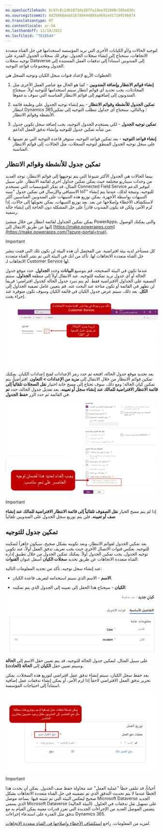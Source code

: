 ```yaml
---
ms.openlocfilehash: bc97c8c2db1873da167fa14ee352098c505e036c
ms.sourcegitcommit: 8d25868deb816788444089a4691ed1719919b874
ms.translationtype: HT
ms.contentlocale: ar-SA
ms.lasthandoff: 11/18/2021
ms.locfileid: "7818544"
---
```

لتوجيه الحالات و/أو الكيانات الأخرى التي تريد المؤسسة استخدامها في حل القناة متعددة الاتجاهات، ستحتاج إلى إنشاء سجلات الجدول. توفر لك سجلات الجدول القدرة على توجيه سجلات Dataverse إلى المندوبين استناداً إلى تدفقات العمل المستندة إلى الجدول ومجموعات قواعد التوجيه.

الخطوات الأربع لإعداد قنوات سجل الكيان وتوجيه السجل هي:

1.  **إنشاء قوائم الانتظار وإضافة المندوبين** - كما هو الحال مع عناصر العمل الأخرى مثل المحادثات، يجب تحديد أي قوائم انتظار سيتم استخدامها للتوجيه أولاً. سيحتاج المندوبون إلى إضافتهم إلى قوائم الانتظار المناسبة التي سوف يدعموها.

1.  **تمكين الجدول للأنشطة وقوائم الانتظار** - يتم إنشاء توجيه الجدول على وظيفة قائمة انتظار Dynamics 365؛ وبالتالي، ستحتاج أي جداول تتطلب التوجيه إلى تمكين الأنشطة وقوائم الانتظار.

1.  **تمكين توجيه الجدول** - لكي يستخدم الجدول التوجيه، يجب إضافة سجل تكوين جدول من شأنه تمكين جدول للتوجيه وإنشاء تدفق العمل الداعم.

1.  **إنشاء قواعد التوجيه** - بعد تمكين قواعد التوجيه، ستوفر قاعدة التوجيه التي تم تعيينها على سجل توجيه الجدول المنطق لتوجيه السجلات، مثل الحالات، إلى قوائم الانتظار المناسبة.

## <a name="enable-a-table-for-activities-and-queues"></a>تمكين جدول للأنشطة وقوائم الانتظار

بينما الحالات هي الجدول الأكثر شيوعا التي يتم توجيهها إلى قوائم الانتظار، توجد العديد من وحدات سيناريو مختلفة حيث يمكن تمكين جداول أخرى لقائمة الانتظار. على سبيل المثال، قد تفكر المؤسسات التي تستخدم Connected Field Service لتوفير الدعم الاستباقي والإرسال في تمكين جدول "تنبيه IoT" للتوجيه. ونتيجة لذلك، عندما يتم إنشاء التنبيهات بواسطة الأجهزة، يمكن توزيع هذه التنبيهات على المندوبين المناسبين أكثر لاستكشاف الأخطاء وإصلاحها عن بعد. بعد توزيع التنبيهات، يمكن تحويلها إلى حالات، إذا لزم الأمر، ولكن قد يكون المندوب قادراً على حل المشكلة دون الحاجة إلى إنشاء حالة رسمية.

يمكن تمكين الجداول لقائمة انتظار من خلال منشئ PowerApps، والتي يمكنك الوصول إليها عن طريق الانتقال إلى [https://make.powerapps.com](https://make.powerapps.com/?azure-portal=true).

> [!IMPORTANT]
> كل مستأجر لديه بيئة افتراضية. من المحتمل أن هذه البيئة لن تكون تلك التي قمت بنشر حل القناة متعددة الاتجاهات لها.
تأكد من أنك في البيئة التي تم نشر القناة متعددة الاتجاهات لـ Customer Service لها.

عندما تكون في البيئة الصحيحة، قم بتوسيع **البيانات** وحدد **الجداول**. حدد موقع جدول الحالة أو أي جدول تريد تمكينه للتوجيه. عند الانتقال أولاً إلى منطقة **الجداول**، ستتم التصفية على الجداول الافتراضية فقط. لم يتم سرد جدول الحالة كجدول افتراضي؛ فربما لن تظهر في القائمة أو تكون متاحة عند البحث عنه. قم بتعيين عامل تصفية الجداول إلى **الكل**. بعد ذلك، سيتم عرض جدول الكيان في قائمة الكيان وسوف تكون متوفرة عند إجراء بحث.

![لقطة شاشة للبيئة مع تعيين عامل تصفية إلى "الكل".](../media/er-02-01.png)

بعد تحديد موقع جدول الحالة، افتحه ثم حدد رمز الإعدادات لفتح إعدادات الكيان. يمكنك تمكين قوائم الانتظار من خلال الانتقال إلى **مزيد من الإعدادات > التعاون**. افتراضياً، يتم تمكين كيان الحالة؛ ومع ذلك، سوف تحتاج إلى مسح خانة اختيار **نقل السجلات تلقائياً إلى قائمة الانتظار الافتراضية للمالك عند** 
**إنشاء سجل أو تعيينه**. بعد تعديل جدول الحالة، حدد **تم** في القائمة ثم حدد الزر **حفظ الجدول**.

![لقطة شاشة لشاشة تحرير الجدول مع نقل الصفوف تلقائياً إلى قائمة انتظار المالك الافتراضية عند إنشاء صف أو تعيين خانة اختيار غير محددة.](../media/er-02-02.png)

> [!IMPORTANT]
> إذا لم يتم مسح الخيار **نقل الصفوف تلقائياً إلى قائمة الانتظار الافتراضية للمالك عند إنشاء صف أو تعيينه**، فلن يتم توزيع سجل الجدول على المندوبين تلقائياً.

## <a name="enable-a-table-for-routing"></a>تمكين جدول للتوجيه

بعد تمكين الجدول لقوائم الانتظار، وبعد تكوينه بشكل صحيح، سيكون جاهزاً لتمكينه للتوجيه. بعكس قنوات الاتصال الأخرى حيث يجب تعريف تدفق العمل أولاً، عند تكوين توجيه الجدول، يجب تمكين الجدول أولاً. يمكنك تمكين الجدول من خلال تطبيق إدارة القناة متعددة الاتجاهات عن طريق تحديد **سجلات الكيان** أسفل عنوان **القنوات**.

عند إنشاء سجل توجيه، تأكد من تحديد المعلومات التالية:

-   **الاسم** - الاسم الذي سيتم استخدامه لتعريف قاعدة الكيان.

-   **الكيان** - سيحتاج هذا الحقل إلى تعيينه إلى الجدول الذي يتم تمكينه.

![لقطة شاشة لشاشة التفاصيل الأساسية لجدول جديد.](../media/er-02-03.png)

على سبيل المثال، لتمكين جدول الحالة للتوجيه، قد يتم تعيين حقل الاسم إلى **الحالة** وسيتم تعيين حقل **الكيان** إلى **الحالة (الحادث)**.

بعد حفظ سجل الكيان، سيتم إنشاء تدفق عمل افتراضي لتوزيع هذه السجلات. يمكن تحرير تدفق العمل الافتراضي لاحقاً إذا لزم الأمر، أو يمكن إنشاء تدفقات عمل إضافية استناداً إلى احتياجات المؤسسة.

![لقطة شاشة لزر + تدفق العمل الجديد.](../media/er-02-04.png)

> [!IMPORTANT]
> أحياناً، قد تتلقى خطأ "عملية العمل" عند محاولة حفظ صف الجدول. يمكن أن يحدث هذا الخطأ عندما لا يتم تحديث التدفق الذي تم تضمينه في حل القناة متعددة الاتجاهات بشكل صحيح ليعكس البيئة التي تم تثبيته فيها. يساعد موصل Microsoft Dataverse الجديد الذي يسمى Microsoft Dataverse (البيئة الحالية) على تسهيل نقل تدفقات في الحلول. يتضمن الموصل العديد من الإجراءات الجديدة التي تعزز قدرات معينة يمكن القيام به مع تدفق مثل القدرة على استدعاء إجراءات Dynamics 365.

لمزيد من المعلومات، راجع [استكشاف الأخطاء وإصلاحها في القناة متعددة الاتجاهات](/dynamics365/omnichannel/troubleshoot-omnichannel-customer-service/?azure-portal=true).
